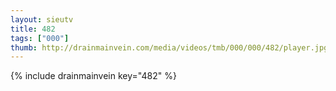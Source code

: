 ```yaml
--- 
layout: sieutv
title: 482
tags: ["000"]
thumb: http://drainmainvein.com/media/videos/tmb/000/000/482/player.jpg
---
```

{% include drainmainvein key="482" %} 
